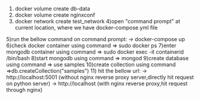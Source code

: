 1) docker volume create db-data
2) docker volume create nginxconf
3) docker network create test_network
4)open "command prompt" at current location, where we have docker-compose.yml file

5)run the bellow command on command prompt:
-> docker-compose up
6)check docker container using command => sudo docker ps
7)enter mongodb container using command => sudo docker exec -it containerid /bin/bash
8)start mongodb using command => mongod
9)create database using command => use samples
10)create collection using command =>db.createCollection("samples")
11) hit the bellow url:
-> http://localhost:5001    (without nginx reverse proxy server,directly hit request on python server)
-> http://localhost         (with nginx reverse proxy,hit request through nginx)
